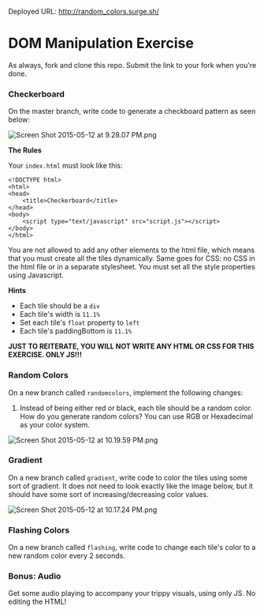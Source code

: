 Deployed URL: http://random_colors.surge.sh/

# DOM Manipulation Exercise

As always, fork and clone this repo.  Submit the link to your fork when you're done.

### Checkerboard

On the master branch, write code to generate a checkboard pattern as seen below:

![Screen Shot 2015-05-12 at 9.28.07 PM.png](https://draftin.com:443/images/29112?token=H321vjS2Gw41xPTjzAyQEaanRGjm6cAAskSoQgbnGA3El3ojEIP8BRWE8sjyUGBBkd7o1MKNRCpIzYc32qvwsyQ)

**The Rules**

Your `index.html` must look like this:

```
<!DOCTYPE html>
<html>
<head>
	<title>Checkerboard</title>
</head>
<body>
	<script type="text/javascript" src="script.js"></script>
</body>
</html>
```

You are not allowed to add any other elements to the html file, which means that you must create all the tiles dynamically.  Same goes for CSS: no CSS in the html file or in a separate stylesheet.  You must set all the style properties using Javascript.

**Hints**

* Each tile should be a `div`
* Each tile's width is `11.1%`
* Set each tile's `float` property to `left`
* Each tile's paddingBottom is `11.1%`

**JUST TO REITERATE, YOU WILL NOT WRITE ANY HTML OR CSS FOR THIS EXERCISE.  ONLY JS!!!**

### Random Colors

On a new branch called `randomcolors`, implement the following changes:

1. Instead of being either red or black, each tile should be a random color.  How do you generate random colors?  You can use RGB or Hexadecimal as your color system.

![Screen Shot 2015-05-12 at 10.19.59 PM.png](https://draftin.com:443/images/29115?token=g0Da9o1sdpfxhhNjHJVQ2578h9pJatEhrE_4ysca-j-FXB3EX58CGJmXZT0087rlBo22A_MgqflTfIxhMsUfuV8) 

### Gradient

On a new branch called `gradient`, write code to color the tiles using some sort of gradient.  It does not need to look exactly like the image below, but it should have some sort of increasing/decreasing color values.

![Screen Shot 2015-05-12 at 10.17.24 PM.png](https://draftin.com:443/images/29114?token=rfd8xRPfnvVY9rkIhhzxIl8b3vWWgz6_sprT3mzf2K2uvZ39L9w6pHD4JlE8BxU6vmkDCTmxzm0kw7m2gbSNhBw) 

### Flashing Colors

On a new branch called `flashing`, write code to change each tile's color to a new random color every 2 seconds. 

### Bonus: Audio

Get some audio playing to accompany your trippy visuals, using only JS.  No editing the HTML!

